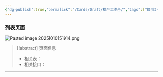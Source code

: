 ```yaml
---
{"dg-publish":true,"permalink":"/Cards/Draft/排产工作台/","tags":["蝶创I-MES/MES/江淮毅昌"]}
---
```




### 列表页面


![Pasted image 20251010151914.png](/img/user/Extras/Attachments/Pasted%20image%2020251010151914.png)


> [!abstract] 页面信息
> - 相关表：
> - 相关接口：




---


